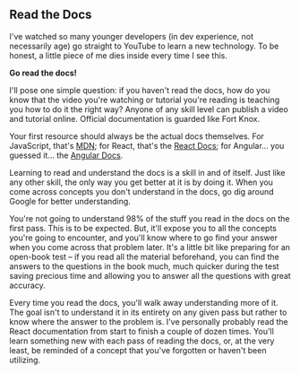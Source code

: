 ## Read the Docs

I've watched so many younger developers (in dev experience, not necessarily age) go straight to YouTube to learn a new technology. To be honest, a little piece of me dies inside every time I see this.

**Go read the docs!**

I'll pose one simple question: if you haven't read the docs, how do you know that the video you're watching or tutorial you're reading is teaching you how to do it the right way? Anyone of any skill level can publish a video and tutorial online. Official documentation is guarded like Fort Knox.

Your first resource should always be the actual docs themselves. For JavaScript, that's [MDN](https://developer.mozilla.org/en-US/docs/Web/JavaScript); for React, that's the [React Docs](https://reactjs.org/); for Angular... you guessed it... the [Angular Docs](angular.io).

Learning to read and understand the docs is a skill in and of itself. Just like any other skill, the only way you get better at it is by doing it. When you come across concepts you don't understand in the docs, go dig around Google for better understanding.

You're not going to understand 98% of the stuff you read in the docs on the first pass. This is to be expected. But, it'll expose you to all the concepts you're going to encounter, and you'll know where to go find your answer when you come across that problem later. It's a little bit like preparing for an open-book test – if you read all the material beforehand, you can find the answers to the questions in the book much, much quicker during the test saving precious time and allowing you to answer all the questions with great accuracy.

Every time you read the docs, you'll walk away understanding more of it. The goal isn't to understand it in its entirety on any given pass but rather to know where the answer to the problem is. I've personally probably read the React documentation from start to finish a couple of dozen times. You'll learn something new with each pass of reading the docs, or, at the very least, be reminded of a concept that you've forgotten or haven't been utilizing.
